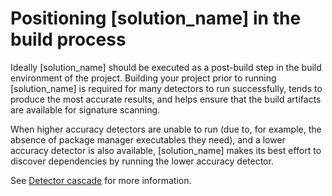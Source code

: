 # Positioning [solution_name] in the build process

Ideally
[solution_name] should be executed as a post-build step in the build environment of the project.
Building your project prior to running [solution_name] is required for many detectors to run successfully,
tends to produce the most accurate results, and helps ensure that the build artifacts are available for signature scanning.

When higher accuracy detectors are unable to run (due to, for example, the absence of package manager executables they need),
and a lower accuracy detector is also available,
[solution_name] makes its best effort to discover dependencies by running the lower accuracy detector.

See [Detector cascade](../detectorcascade.md) for more information.
